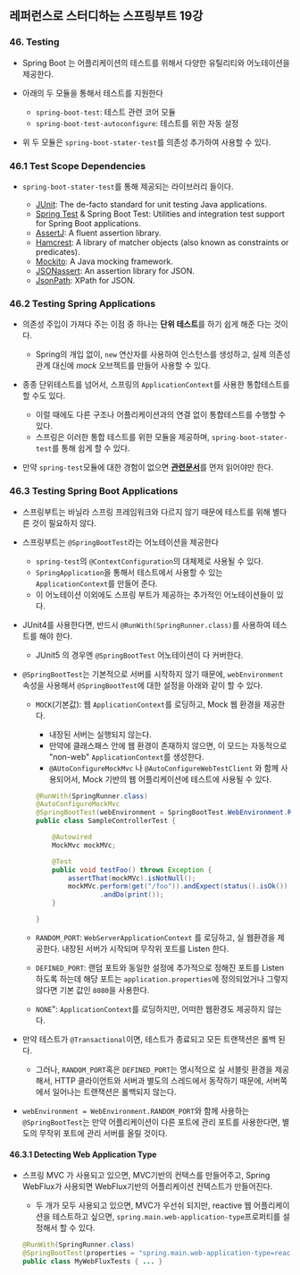 ## 레퍼런스로 스터디하는 스프링부트 19강

### 46. Testing

* Spring Boot 는 어플리케이션의 테스트를 위해서 다양한 유틸리티와 어노테이션을 제공한다.
* 아래의 두 모듈을 통해서 테스트를 지원한다
  * `spring-boot-test`: 테스트 관련 코어 모듈
  * `spring-boot-test-autoconfigure`: 테스트를 위한 자동 설정

* 위 두 모듈은 `spring-boot-stater-test`를 의존성 추가하여 사용할 수 있다.

### 46.1 Test Scope Dependencies

* `spring-boot-stater-test`를 통해 제공되는 라이브러리 들이다.

	- [JUnit](http://junit.org): The de-facto standard for unit testing Java applications.
	- [Spring Test](https://docs.spring.io/spring/docs/5.1.5.RELEASE/spring-framework-reference/testing.html#integration-testing) & Spring Boot Test: Utilities and integration test support for Spring Boot applications.
	- [AssertJ](https://joel-costigliola.github.io/assertj/): A fluent assertion library.
	- [Hamcrest](http://hamcrest.org/JavaHamcrest/): A library of matcher objects (also known as constraints or predicates).
	- [Mockito](http://mockito.org/): A Java mocking framework.
	- [JSONassert](https://github.com/skyscreamer/JSONassert): An assertion library for JSON.
	- [JsonPath](https://github.com/jayway/JsonPath): XPath for JSON.

### 46.2 Testing Spring Applications

* 의존성 주입이 가져다 주는 이점 중 하나는 **단위 테스트**를 하기 쉽게 해준 다는 것이다.
  * Spring의 개입 없이, `new` 연산자를 사용하여 인스턴스를 생성하고, 실제 의존성관계 대신에 *mock* 오브젝트를 만들어 사용할 수 있다.

* 종종 단위테스트를 넘어서, 스프링의 `ApplicationContext`를 사용한 통합테스트를 할 수도 있다.
  * 이럴 때에도 다른 구조나 어플리케이션과의 연결 없이 통합테스트를 수행할 수 있다.
  * 스프링은 이러한 통합 테스트를 위한 모듈을 제공하며, `spring-boot-stater-test`를 통해 쉽게 할 수 있다.
* 만약 `spring-test`모듈에 대한 경험이 없으면 [**관련문서**](https://docs.spring.io/spring/docs/5.1.5.RELEASE/spring-framework-reference/testing.html#testing)를 먼저 읽어야만 한다.

### 46.3 Testing Spring Boot Applications

* 스프링부트는 바닐라 스프링 프레임워크와 다르지 않기 때문에 테스트를 위해 별다른 것이 필요하지 않다.

* 스프링부트는 `@SpringBootTest`라는 어노테이션을 제공한다

  * `spring-test`의 `@ContextConfiguration`의 대체제로 사용될 수 있다.
  * `SpringApplication`을 통해서 테스트에서 사용할 수 있는 `ApplicationContext`를 만들어 준다.
  * 이 어노테이션 이외에도 스프링 부트가 제공하는 추가적인 어노테이션들이 있다.

* JUnit4를 사용한다면, 반드시 `@RunWith(SpringRunner.class)`를 사용하여 테스트를 해야 한다.

  * JUnit5 의 경우엔 `@SpringBootTest` 어노테이션이 다 커버한다.

* `@SpringBootTest`는  기본적으로 서버를 시작하지 않기 때문에, `webEnvironment` 속성을 사용해서 `@SpringBootTest`에 대한 설정을 아래와 같이 할 수 있다.

  * `MOCK`(기본값): 웹 `ApplicationContext`를 로딩하고, Mock 웹 환경을 제공한다.

    * 내장된 서버는 실행되지 않는다.
    * 만약에 클래스패스 안에 웹 환경이 존재하지 않으면, 이 모드는 자동적으로 "non-web" `ApplicationContext`를 생성한다.
    * `@AUtoConfigureMockMvc` 나 `@AutoConfigureWebTestClient` 와 함께 사용되어서, Mock 기반의 웹 어플리케이션에 테스트에 사용될 수 있다.

    ```java
    @RunWith(SpringRunner.class)
    @AutoConfigureMockMvc
    @SpringBootTest(webEnvironment = SpringBootTest.WebEnvironment.RANDOM_PORT)
    public class SampleControllerTest {
    
        @Autowired
        MockMvc mockMVc;
    
        @Test
        public void testFoo() throws Exception {
            assertThat(mockMVc).isNotNull();
            mockMVc.perform(get("/foo")).andExpect(status().isOk())
                    .andDo(print());
        }
    
    }
    ```

  * `RANDOM_PORT`: `WebServerApplicationContext` 를 로딩하고, 실 웹환경을 제공한다. 내장된 서버가 시작되며 무작위 포트를 Listen 한다.

  * `DEFINED_PORT`: 랜덤 포트와 동일한 설정에 추가적으로 정해진 포트를 Listen 하도록 하는데 해당 포트는 `application.properties`에 정의되었거나 그렇지 않다면 기본 값인 `8080`을 사용한다.

  * `NONE`": `ApplicationContext`를 로딩하지만, 어떠한 웹환경도 제공하지 않는다.

* 만약 테스트가 `@Transactional`이면, 테스트가 종료되고 모든 트랜잭션은 롤백 된다.

  * 그러나, `RANDOM_PORT`혹은 `DEFINED_PORT`는 명시적으로 실 서블릿 환경을 제공해서, HTTP 클라이언트와 서버과 별도의 스레드에서 동작하기 때문에, 서버쪽에서 일어나는 트랜잭션은 롤백되지 않는다.

* `webEnvironment = WebEnvironment.RANDOM_PORT`와 함께 사용하는 `@SpringBootTest`는 만약 어플리케이션이 다른 포트에 관리 포트를 사용한다면, 별도의 무작위 포트에 관리 서버를 올릴 것이다.

#### 46.3.1 Detecting Web Application Type

* 스프링 MVC 가 사용되고 있으면, MVC기반의 컨텍스를 만들어주고, Spring WebFlux가 사용되면 WebFlux기반의 어플리케이션 컨텍스트가 만들어진다.

  * 두 개가 모두 사용되고 있으면, MVC가 우선쉬 되지만, reactive 웹 어플리케이션을 테스트하고 싶으면, `spring.main.web-application-type`프로퍼티를 설정해서 할 수 있다.

  ```java
  @RunWith(SpringRunner.class)
  @SpringBootTest(properties = "spring.main.web-application-type=reactive")
  public class MyWebFluxTests { ... }
  ```



